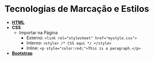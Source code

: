 # Tecnologias de Marcação e Estilos

- [**HTML**](/Front-end/Semantic%20HTML%20Example.md)
- **CSS**
  - Importar na Página
    - Externo: `<link rel="stylesheet" href="mystyle.css">`
    - Interno: `<style> /* CSS aqui */ </style>`
    - Inline: `<p style="color:red;">This is a paragraph.</p>`
- [**Bootstrap**](/Front-end/Bootstrap.md)
